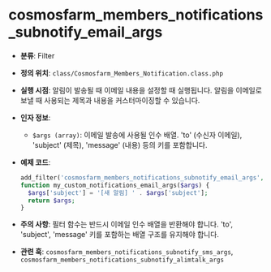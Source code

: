 # cosmosfarm_members_notifications_subnotify_email_args

- **분류**: Filter
- **정의 위치**: `class/Cosmosfarm_Members_Notification.class.php`
- **실행 시점**: 알림이 발송될 때 이메일 내용을 설정할 때 실행됩니다. 알림을 이메일로 보낼 때 사용되는 제목과 내용을 커스터마이징할 수 있습니다.
- **인자 정보**:
  - `$args (array)`: 이메일 발송에 사용될 인수 배열. 'to' (수신자 이메일), 'subject' (제목), 'message' (내용) 등의 키를 포함합니다.
- **예제 코드**:

  ```php
  add_filter('cosmosfarm_members_notifications_subnotify_email_args', 'my_custom_notifications_email_args');
  function my_custom_notifications_email_args($args) {
    $args['subject'] = '[새 알림] ' . $args['subject'];
    return $args;
  }
  ```

- **주의 사항**: 필터 함수는 반드시 이메일 인수 배열을 반환해야 합니다. 'to', 'subject', 'message' 키를 포함하는 배열 구조를 유지해야 합니다.
- **관련 훅**: `cosmosfarm_members_notifications_subnotify_sms_args`, `cosmosfarm_members_notifications_subnotify_alimtalk_args`
